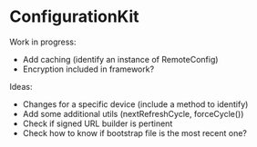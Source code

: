 ConfigurationKit
===================

Work in progress:
  * Add caching (identify an instance of RemoteConfig)
  * Encryption included in framework?

Ideas:
  * Changes for a specific device (include a method to identify)
  * Add some additional utils (nextRefreshCycle, forceCycle())
  * Check if signed URL builder is pertinent
  * Check how to know if bootstrap file is the most recent one?
